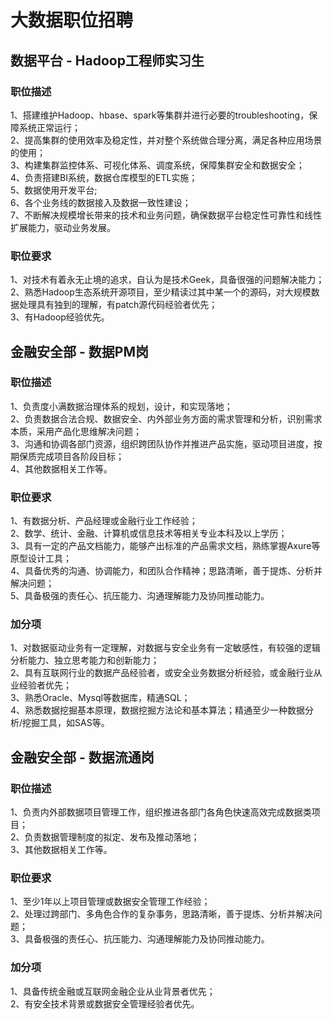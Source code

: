 # 大数据职位招聘

## 数据平台 - Hadoop工程师实习生
### 职位描述
1、搭建维护Hadoop、hbase、spark等集群并进行必要的troubleshooting，保障系统正常运行；  
2、提高集群的使用效率及稳定性，并对整个系统做合理分离，满足各种应用场景的使用；  
3、构建集群监控体系、可视化体系、调度系统，保障集群安全和数据安全；  
4、负责搭建BI系统，数据仓库模型的ETL实施；  
5、数据使用开发平台;  
6、各个业务线的数据接入及数据一致性建设；  
7、不断解决规模增长带来的技术和业务问题，确保数据平台稳定性可靠性和线性扩展能力，驱动业务发展。  

### 职位要求
1、对技术有着永无止境的追求，自认为是技术Geek，具备很强的问题解决能力；   
2、熟悉Hadoop生态系统开源项目，至少精读过其中某一个的源码，对大规模数据处理具有独到的理解，有patch源代码经验者优先；   
3、有Hadoop经验优先。

## 金融安全部 - 数据PM岗
### 职位描述
1、负责度小满数据治理体系的规划，设计，和实现落地；  
2、负责数据合法合规、数据安全、内外部业务方面的需求管理和分析，识别需求本质，采用产品化思维解决问题；   
3、沟通和协调各部门资源，组织跨团队协作并推进产品实施，驱动项目进度，按期保质完成项目各阶段目标；  
4、其他数据相关工作等。  

### 职位要求
1、有数据分析、产品经理或金融行业工作经验；  
2、数学、统计、金融、计算机或信息技术等相关专业本科及以上学历；  
3、具有一定的产品文档能力，能够产出标准的产品需求文档，熟练掌握Axure等原型设计工具；  
4、具备优秀的沟通、协调能力，和团队合作精神；思路清晰，善于提炼、分析并解决问题；  
5、具备极强的责任心、抗压能力、沟通理解能力及协同推动能力。  

### 加分项
1、对数据驱动业务有一定理解，对数据与安全业务有一定敏感性，有较强的逻辑分析能力、独立思考能力和创新能力；  
2、具有互联网行业的数据产品经验者，或安全业务数据分析经验，或金融行业从业经验者优先；  
3、熟悉Oracle、Mysql等数据库，精通SQL；  
4、熟悉数据挖掘基本原理，数据挖掘方法论和基本算法；精通至少一种数据分析/挖掘工具，如SAS等。  

## 金融安全部 - 数据流通岗
### 职位描述
1、负责内外部数据项目管理工作，组织推进各部门各角色快速高效完成数据类项目；  
2、负责数据管理制度的拟定、发布及推动落地；  
3、其他数据相关工作等。  

### 职位要求
1、至少1年以上项目管理或数据安全管理工作经验；  
2、处理过跨部门、多角色合作的复杂事务，思路清晰，善于提炼、分析并解决问题；  
3、具备极强的责任心、抗压能力、沟通理解能力及协同推动能力。  

### 加分项
1、具备传统金融或互联网金融企业从业背景者优先；  
2、有安全技术背景或数据安全管理经验者优先。  